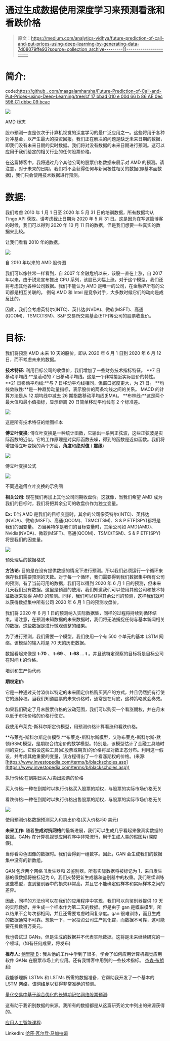# 通过生成数据使用深度学习来预测看涨和看跌价格

> 原文：<https://medium.com/analytics-vidhya/future-prediction-of-call-and-put-prices-using-deep-learning-by-generating-data-7d08079ffe93?source=collection_archive---------11----------------------->

# 简介:

code:[https://github . com/maagalamharsha/Future-Prediction-of-Call-and-Put-Prices-using-Deep-Learning/tree/cf 17 bbad 010 e 00d 66 b 86 AE 0ec 598 C1 dbbc 09 bcac](https://github.com/maagalamharsha/Future-Prediction-of-Call-and-Put-Prices-using-Deep-Learning/tree/cf17bbad010e00d66b86ae0ec598c1dbbc09bcac)

![](img/a9334badd8bccc5a612436d27066f707.png)

AMD 标志

股市预测一直是仅次于计算机视觉的深度学习的最广泛应用之一。这些将用于各种对冲基金，以产生最大的投资回报。我们正在解决的问题是缺乏未来日期的数据，即我们没有未来日期的实时数据。我们将对没有数据的未来日期进行预测。这可以应用于我们给定的相关行业的任何股票价格。

在这篇博客中，我将通过几个其他公司的股票价格数据来展示对 AMD 的预测。请注意，对于未来的日期，我们将不会获得任何与新闻极性相关的数据(即基本面数据)，我们只会使用技术数据进行预测。

# 数据:

我们考虑 2010 年 1 月 1 日至 2020 年 5 月 31 日的培训数据，所有数据均从 Tingo API 获取。请考虑截止日期为 2020 年 5 月 31 日。这是因为在写这篇博客的时候，我们可以得到 2020 年 10 月 11 日的数据，但是我们想要一些真实的数据来比较。

让我们看看 2010 年的数据。

![](img/126027cbff7c9d2b562c8d691f2c8276.png)

自 2010 年以来的 AMD 股价图

我们可以像往常一样看到，自 2007 年金融危机以来，该股一直在上涨，自 2017 年以来，由于锐龙宣布推出 CPU 系列，该股已大幅上涨。对于这个模型，我们还将考虑其他各种公司数据。我们不能认为 AMD 是唯一的公司，在金融界所有的公司都是相互关联的。
例句:AMD 和 Intel 是竞争对手，大多数时候它们的动向是成反比的。

因此，我们会考虑英特尔(INTC)、英伟达(NVDA)、微软(MSFT)、高通(QCOM)、TSMC(TSM)、S&P 交易所交易基金(ETF)等公司的股票收盘价。

# 目标:

我们将预测 AMD 未来 10 天的股价，即从 2020 年 6 月 1 日到 2020 年 6 月 12 日，而不考虑未来的数据。

**技术特征:**
利用目标公司的收盘价，我们增加了一些财务技术指标特征。
**7 日移动平均线:**是滚动的 7 日移动平均线。这是一个非常接近实际股价的特性。
**21 日移动平均线:**与 7 日移动平均线相同，但窗口宽度更大，为 21 日。
**均线敛散性:**是一种趋势动量指标，表示股价的两条均线之间的关系。
MACD 的计算方法是从 12 期均线中减去 26 期指数移动平均线(EMA)。
**布林线:**这是两个最大值和最小值指标，显示距离 20 日简单移动平均线有 2 个标准差。

![](img/c6e001a1cc9c9636d33a0db9a761eb91.png)

这是所有技术特征的绘图样本

**傅立叶变换:**
傅立叶变换是一种统计函数，它输出一系列正弦波，这些正弦波是实际函数的近似。它的工作原理是对实际函数去噪，得到的函数是近似函数。我们将增加傅立叶变换的两个方面，**角度**和**绝对值** ( **震级**)

![](img/e457ab5ba3433db040af6c7707872702.png)

傅立叶变换公式

![](img/d9ac9ef0ac405f60ddb50b7b9feca6ae.png)

不同通道傅立叶变换的示例图

**相关公司:**
现在我们再加上其他公司同期收盘价。这就像，当我们希望 AMD 成为我们的目标时，我们将把其余公司的收盘价作为独立变量。

**Ex:**
1)当 AMD 是我们的目标变量时，其余的公司像英特尔(INTC)、英伟达(NVDA)、微软(MSFT)、高通(QCOM)、TSMC(TSM)、S & P ETF(SPY)都将是我们的因变量。
2)当英特尔是我们的目标变量时，其余公司如 AMD(AMD)、Nvidia(NVDA)、微软(MSFT)、高通(QCOM)、TSMC(TSM)、S & P ETF(SPY)将是我们的因变量。

![](img/574c85cf27e27f596e5aaa1c1814f319.png)

预处理后的数据格式

**方法论:**
目的是在没有提供数据的情况下进行预测。所以我们必须运行一个循环来保存我们需要预测的天数。对于每一个循环，我们需要得到我们数据集中所有公司的预测。有了当前可用的数据，我们可以得到 2020 年 6 月 1 日的预测，但未来几天我们没有数据。这里是预测的使用，我们知道我们可以使用其他公司和技术特征数据来获得 AMD 的预测。同样，我们可以获得其余公司的预测，这样我们就可以获得数据集中所有公司 2020 年 6 月 1 日的预测收盘价。

我们将 2020 年 6 月 1 日的预测纳入实际数据集，同样的过程将持续到循环结束。请注意，在预测未知数据的未来数据时，我们将无法捕捉任何与基本新闻相关的数据，这些数据是进行微观调整的结果。

为了进行预测，我们需要一个模型。我们使用一个有 500 个单元的基本 LSTM 网络。该模型的输入将是 70 天的历史数据。

数据看起来像是 **t-70** 、 **t-69** 、 **t-68** … **t** 。并且该特定观察的目标将是目标公司在时间 **t** 的价格。

培训和生产伪代码

**期权定价:**

它是一种通过支付溢价以特定的未来固定价格购买资产的方式，并且仍然拥有行使它的选择权。当我们知道股票的未来价格时，通常是在月底，这种策略就会奏效。

如果我们确定了月末股票价格的波动范围，我们可以购买一个看涨期权，并在月末以低于市场价格的价格行使它。

我使用布莱克-斯科尔斯定价模型，用预测价格计算看涨和看跌价格。

**布莱克-斯科尔斯定价模型:**布莱克-斯科尔斯模型，又称布莱克-斯科尔斯-默顿(BSM)模型，是期权合约定价的数学模型。特别是，该模型估计了金融工具随时间的变化。它假设这些工具(如股票或期货)的价格将呈对数正态分布。利用这一假设，并考虑其他重要的变量，该方程得出了一个看涨期权的价格。(来源:[https://www.investopedia.com/terms/b/blackscholes.asp](https://www.investopedia.com/terms/b/blackscholes.asp))

执行价格:在到期日买入/卖出股票的价格

买入价格:一种在到期时以执行价格买入股票的期权，与股票的实际市场价格无关

看跌价格:一种在到期时以执行价格出售股票的期权，与股票的实际市场价格无关

![](img/b428ea4c20e73b11f48849986965b805.png)

使用预测价格数据预测买入和卖出价格(买入价格:50 美元)

**未来工作:**
随着**生成对抗网络**的最新进展，我们可以生成几乎看起来像真实数据的数据。GANs 在计算机视觉应用程序中非常流行，用于生成人类的假图片(深度假)。

当你看彩色图像的数据时。我们会得到一组数字。因此，GAN 会生成我们的数据集中没有的新数组。

GAN 包含两个网络 1)发生器和 2)鉴别器。所有实际数据将被标记为 1，来自发生器的假数据将被标记为 0。我们交替更新生成器和鉴别器中的权重。我们继续训练这些模型，直到鉴别器中的损失非常高，并且它不能确定假样本和实际样本之间的差异。

因此，同样的方法也可以在我们的应用程序中实现，我们可以向鉴别器提供 10 天的实际数据，并生成一个样本作为第二天的数据。但是由于 gan 是概率模型，所以结果不会每次都相同，并且还需要考虑时间复杂度。gan 很难训练，而且生成的数据通常不可靠。想象一下，一家投资公司生产氮化镓，而数据不可靠，这可能要花费数百万美元。

我也尝试过 GANs，但是生成的数据并不代表实际数据。这将是未来继续研究的一个领域。(如有任何成果，将发布)

**推荐人:**
[鲍里斯 B](https://towardsdatascience.com/aifortrading-2edd6fac689d) :
我从他的工作中学到了很多，学会了如何应用计算机视觉应用软件 GANs 在股票市场上的应用。还有我博客中用到的一些技术指标。
[杰森·布朗利](https://machinelearningmastery.com/time-series-forecasting-long-short-term-memory-network-python/):

我能够理解 LSTMs 和 LSTMs 所需的数据准备，它帮助我开发了一个基本的 LSTM 网络，该网络足以获得非常准确的预测。

[量化交易中基于组合优化的长短期记忆网络股票预测](https://www.mdpi.com/2076-3417/10/2/437/pdf):

这有助于我识别数据的来源。我所有的数据都是从这篇研究论文中列出的来源获得的。

[应用人工智能课程](https://www.appliedaicourse.com/):

LinkedIn: [哈莎·瓦尔登·马加拉姆](http://www.linkedin.com/in/mharsha-vardhan)